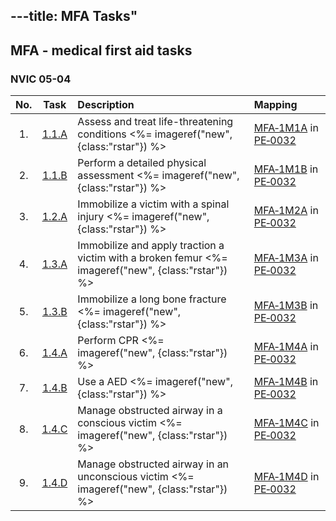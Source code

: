 ---title: MFA Tasks"
---



## MFA - medical first aid tasks

### NVIC 05-04

| No.   | Task | Description | Mapping |
|:-----:|:----:|:------------|:-------|
| 1. | [1.1.A](M0101A) | Assess and treat life-threatening conditions <%= imageref("new", {class:"rstar"}) %>  | [MFA‑1M1A](MFA-1M1A) in [PE‑0032](PE-0032)|
| 2. | [1.1.B](M0101B) | Perform a detailed physical assessment <%= imageref("new", {class:"rstar"}) %>  | [MFA‑1M1B](MFA-1M1B) in [PE‑0032](PE-0032)|
| 3. | [1.2.A](M0102A) | Immobilize a victim with a spinal injury <%= imageref("new", {class:"rstar"}) %>  | [MFA‑1M2A](MFA-1M2A) in [PE‑0032](PE-0032)|
| 4. | [1.3.A](M0103A) | Immobilize and apply traction a victim with a broken femur <%= imageref("new", {class:"rstar"}) %>  | [MFA‑1M3A](MFA-1M3A) in [PE‑0032](PE-0032)|
| 5. | [1.3.B](M0103B) | Immobilize a long bone fracture <%= imageref("new", {class:"rstar"}) %>  | [MFA‑1M3B](MFA-1M3B) in [PE‑0032](PE-0032)|
| 6. | [1.4.A](M0104A) | Perform CPR <%= imageref("new", {class:"rstar"}) %>  | [MFA‑1M4A](MFA-1M4A) in [PE‑0032](PE-0032)|
| 7. | [1.4.B](M0104B) | Use a AED <%= imageref("new", {class:"rstar"}) %>  | [MFA‑1M4B](MFA-1M4B) in [PE‑0032](PE-0032)|
| 8. | [1.4.C](M0104C) | Manage obstructed airway in a conscious victim <%= imageref("new", {class:"rstar"}) %>  | [MFA‑1M4C](MFA-1M4C) in [PE‑0032](PE-0032)|
| 9. | [1.4.D](M0104D) | Manage obstructed airway in an unconscious victim <%= imageref("new", {class:"rstar"}) %>  | [MFA‑1M4D](MFA-1M4D) in [PE‑0032](PE-0032)|
